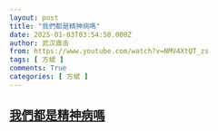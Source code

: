 ```yaml
---
layout: post
title: "我們都是精神病嗎"
date: 2025-01-03T03:54:50.000Z
author: 武汉直击
from: https://www.youtube.com/watch?v=NMV4XtQT_zs
tags: [ 方斌 ]
comments: True
categories: [ 方斌 ]
---
```

<!--1735876490000-->
[我們都是精神病嗎](https://www.youtube.com/watch?v=NMV4XtQT_zs)
------

<div>

</div>
